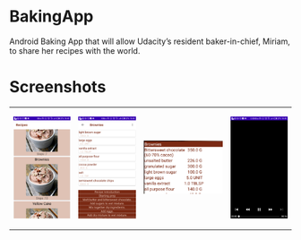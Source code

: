 # BakingApp
Android Baking App that will allow Udacity’s resident baker-in-chief, Miriam, to share her recipes with the world.

# Screenshots

<table>
<tr>
<td>

 ![Recipe](https://github.com/kulloveth/BakingApp/blob/master/screenshots/recipe.png)

 </td>
 <td>

 ![Ingeredients](https://github.com/kulloveth/BakingApp/blob/master/screenshots/ingredients.png)

 </td>
  
   <td>
 
 ![Widget](https://github.com/kulloveth/BakingApp/blob/master/screenshots/widget.png)

</td>

  <td>

 ![video](https://github.com/kulloveth/BakingApp/blob/master/screenshots/video.png)
    </td>
  </tr>
 

</table>
